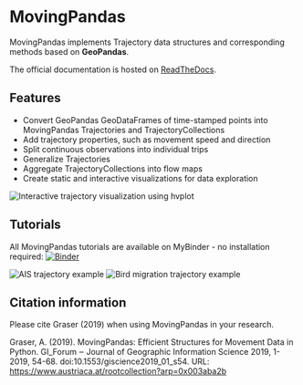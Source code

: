 # MovingPandas

MovingPandas implements Trajectory data structures and corresponding methods based on **GeoPandas**.

The official documentation is hosted on [ReadTheDocs](https://movingpandas.readthedocs.io).


## Features

* Convert GeoPandas GeoDataFrames of time-stamped points into MovingPandas Trajectories and TrajectoryCollections
* Add trajectory properties, such as movement speed and direction
* Split continuous observations into individual trips
* Generalize Trajectories 
* Aggregate TrajectoryCollections into flow maps
* Create static and interactive visualizations for data exploration

 ![Interactive trajectory visualization using hvplot](pics/movingpandas_hvplot2.gif)


## Tutorials

All MovingPandas tutorials are available on MyBinder - no installation required: 
[![Binder](https://mybinder.org/badge_logo.svg)](https://mybinder.org/v2/gh/anitagraser/movingpandas/binder-tag?filepath=tutorials/0_getting_started.ipynb)

![AIS trajectory example](https://user-images.githubusercontent.com/590385/73123652-4eeab080-3f92-11ea-9fb3-15afafcdb33f.PNG)
![Bird migration trajectory example](https://user-images.githubusercontent.com/590385/73123664-5ad67280-3f92-11ea-8b42-02a0135f0f5c.PNG)


## Citation information

Please cite Graser (2019) when using MovingPandas in your research.

Graser, A. (2019). MovingPandas: Efficient Structures for Movement Data in Python. GI_Forum ‒ Journal of Geographic Information Science 2019, 1-2019, 54-68. doi:10.1553/giscience2019_01_s54. URL: https://www.austriaca.at/rootcollection?arp=0x003aba2b
